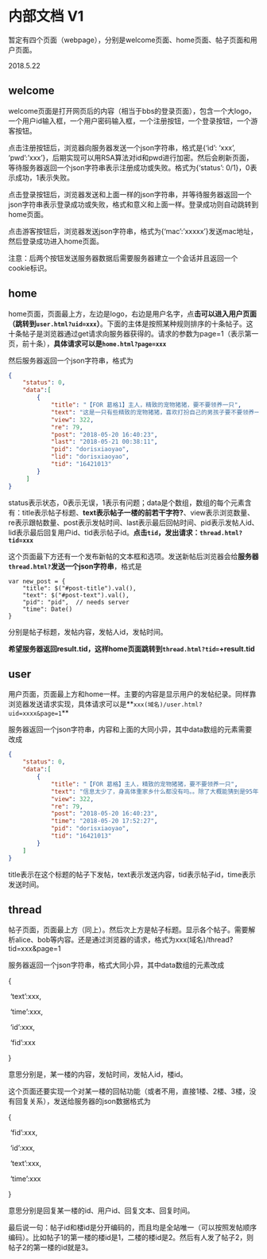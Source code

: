 # 内部文档 V1

暂定有四个页面（webpage），分别是welcome页面、home页面、帖子页面和用户页面。

2018.5.22

## welcome

welcome页面是打开网页后的内容（相当于bbs的登录页面），包含一个大logo，一个用户id输入框，一个用户密码输入框，一个注册按钮，一个登录按钮，一个游客按钮。

点击注册按钮后，浏览器向服务器发送一个json字符串，格式是{‘id’: ‘xxx’, ‘pwd’:’xxx’}，后期实现可以用RSA算法对id和pwd进行加密。然后会刷新页面，等待服务器返回一个json字符串表示注册成功或失败。格式为{‘status’: 0/1}，0表示成功，1表示失败。

点击登录按钮后，浏览器发送和上面一样的json字符串，并等待服务器返回一个json字符串表示登录成功或失败，格式和意义和上面一样。登录成功则自动跳转到home页面。

点击游客按钮后，浏览器发送json字符串，格式为{‘mac’:’xxxxx’}发送mac地址，然后登录成功进入home页面。

注意：后两个按钮发送服务器数据后需要服务器建立一个会话并且返回一个cookie标识。

## home

home页面，页面最上方，左边是logo，右边是用户名字，点**击可以进入用户页面（跳转到`user.html?uid=xxx`）**。下面的主体是按照某种规则排序的十条帖子。这十条帖子是浏览器通过get请求向服务器获得的。请求的参数为page=1（表示第一页，前十条），**具体请求可以是`home.html?page=xxx`**

然后服务器返回一个json字符串，格式为

```json
{
	"status": 0,
	"data":[
        {
            "title": "【FOR 葛格1】主人，精致的宠物猪猪，要不要领养一只",
            "text": "这是一只有些精致的宠物猪猪，喜欢打扮自己的男孩子要不要领养一只呢？...",
            "view": 322,
            "re": 79,
            "post": "2018-05-20 16:40:23",
            "last": "2018-05-21 00:38:11",
            "pid": "dorisxiaoyao",
            "lid": "dorisxiaoyao",
            "tid": "16421013"
        }
     ]
}
```

status表示状态，0表示无误，1表示有问题；data是个数组，数组的每个元素含有：title表示帖子标题、**text表示帖子一楼的前若干字符?**、view表示浏览数量、re表示跟帖数量、post表示发帖时间、last表示最后回帖时间、pid表示发帖人id、lid表示最后回复用户id、tid表示帖子id。**点击`tid`，发出请求：`thread.html?tid=xxx`**

这个页面最下方还有一个发布新帖的文本框和选项。发送新帖后浏览器会给**服务器`thread.html?`发送一个json字符串**，格式是 

```
var new_post = {
	"title": $("#post-title").val(),
	"text": $("#post-text").val(),
	"pid": "pid",  // needs server
	"time": Date()
}
```

分别是帖子标题，发帖内容，发帖人id，发帖时间。

 **希望服务器返回result.tid，这样home页面跳转到`thread.html?tid=`+result.tid**

## user

用户页面，页面最上方和home一样。主要的内容是显示用户的发帖纪录。同样靠浏览器发送请求实现，具体请求可以是**`xxx(域名)/user.html?uid=xxxx&page=1`**

服务器返回一个json字符串，内容和上面的大同小异，其中data数组的元素需要改成

```json
{
	"status": 0,
	"data":[
        {
            "title": "【FOR 葛格】主人，精致的宠物猪猪，要不要领养一只",
            "text": "信息太少了，身高体重家乡什么都没有吗。。除了大概能猜到是95年属猪另外香港/日本游征人了解一下，同毕业狗有兴趣吗",
            "view": 322,
            "re": 79,
            "post": "2018-05-20 16:40:23",
            "time": "2018-05-20 17:52:27",
            "pid": "dorisxiaoyao",
            "tid": "16421013"
        }
    ]
}
```

title表示在这个标题的帖子下发帖，text表示发送内容，tid表示帖子id，time表示发送时间。

## thread 

帖子页面，页面最上方（同上）。然后次上方是帖子标题。显示各个帖子。需要解析alice、bob等内容。还是通过浏览器的请求，格式为xxx(域名)/thread?tid=xxx&page=1

服务器返回一个json字符串，格式大同小异，其中data数组的元素改成

{

​                  ‘text’:xxx,

​                  ‘time’:xxx,

​                  ‘id’:xxx,

​                  ‘fid’:xxx

}

意思分别是，某一楼的内容，发帖时间，发帖人id，楼id。

这个页面还要实现一个对某一楼的回帖功能（或者不用，直接1楼、2楼、3楼，没有回复关系），发送给服务器的json数据格式为

{

​                  ‘fid’:xxx,

​                  ‘id’:xxx,

​                  ‘text’:xxx,

​                  ‘time’:xxx

}

意思分别是回复某一楼的id、用户id、回复文本、回复时间。

最后说一句：帖子id和楼id是分开编码的，而且均是全站唯一（可以按照发帖顺序编码）。比如帖子1的第一楼的楼id是1，二楼的楼id是2。然后有人发了帖子2，则帖子2的第一楼的id就是3。 

 